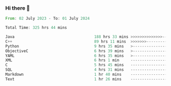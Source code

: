 ### Hi there 👋

<!--
**luoxuanzao/luoxuanzao** is a ✨ _special_ ✨ repository because its `README.md` (this file) appears on your GitHub profile.

Here are some ideas to get you started:

- 🔭 I’m currently working on ...
- 🌱 I’m currently learning ...
- 👯 I’m looking to collaborate on ...
- 🤔 I’m looking for help with ...
- 💬 Ask me about ...
- 📫 How to reach me: ...
- 😄 Pronouns: ...
- ⚡ Fun fact: ...
-->

<!--START_SECTION:waka-->

```rust
From: 02 July 2023 - To: 01 July 2024

Total Time: 325 hrs 44 mins

Java                                   188 hrs 33 mins >>>>>>>>>>>>>>-----------   57.82 %
C++                                    89 hrs 11 mins  >>>>>>>------------------   27.35 %
Python                                 9 hrs 35 mins   >------------------------   02.94 %
ObjectiveC                             6 hrs 39 mins   >------------------------   02.04 %
YAML                                   6 hrs 35 mins   >------------------------   02.02 %
XML                                    6 hrs 1 min     -------------------------   01.85 %
C                                      5 hrs 45 mins   -------------------------   01.77 %
SQL                                    4 hrs 31 mins   -------------------------   01.39 %
Markdown                               1 hr 40 mins    -------------------------   00.51 %
Text                                   1 hr 26 mins    -------------------------   00.44 %
```

<!--END_SECTION:waka-->